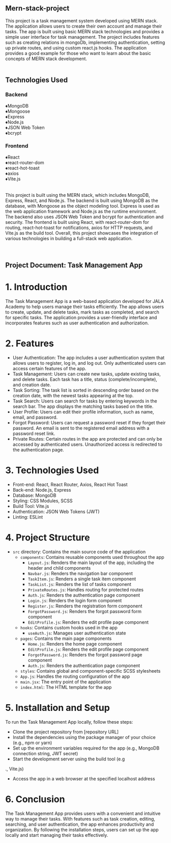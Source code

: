 ## Mern-stack-project

This project is a task management system developed using MERN stack. The application allows users to create their own account and manage their tasks. The app is built using basic MERN stack technologies and provides a simple user interface for task management. The project includes features such as creating relations in mongoDb, implementing authentication, setting up private routes, and using custom react.js hooks. The application provides a good example for those who want to learn about the basic concepts of MERN stack development.
<br><br>
## Technologies Used<br>
### Backend <br>
♦️MongoDB<br>
♦️Mongoose<br>
♦️Express<br>
♦️Node.js<br>
♦️JSON Web Token<br>
♦️bcrypt<br>
### Frontend<br>
♦️React<br>
♦️react-router-dom<br>
♦️react-hot-toast<br>
♦️axios<br>
♦️Vite.js<br><br><br>
This project is built using the MERN stack, which includes MongoDB, Express, React, and Node.js. The backend is built using MongoDB as the database, with Mongoose as the object modeling tool. Express is used as the web application framework and Node.js as the runtime environment. The backend also uses JSON Web Token and bcrypt for authentication and security. The frontend is built using React, with react-router-dom for routing, react-hot-toast for notifications, axios for HTTP requests, and Vite.js as the build tool. Overall, this project showcases the integration of various technologies in building a full-stack web application.
<br><br><br>

## Project Document: Task Management App

# 1. Introduction
   The Task Management App is a web-based application developed for JALA Academy to help users manage their tasks efficiently. The app allows users to create, update, and delete tasks, mark tasks as completed, and search for specific tasks. The application provides a user-friendly interface and incorporates features such as user authentication and authorization.

# 2. Features
   - User Authentication: The app includes a user authentication system that allows users to register, log in, and log out. Only authenticated users can access certain features of the app.
   - Task Management: Users can create new tasks, update existing tasks, and delete tasks. Each task has a title, status (complete/incomplete), and creation date.
   - Task Sorting: The task list is sorted in descending order based on the creation date, with the newest tasks appearing at the top.
   - Task Search: Users can search for tasks by entering keywords in the search bar. The app displays the matching tasks based on the title.
   - User Profile: Users can edit their profile information, such as name, email, and password.
   - Forgot Password: Users can request a password reset if they forget their password. An email is sent to the registered email address with a password reset link.
   - Private Routes: Certain routes in the app are protected and can only be accessed by authenticated users. Unauthorized access is redirected to the authentication page.

# 3. Technologies Used
   - Front-end: React, React Router, Axios, React Hot Toast
   - Back-end: Node.js, Express
   - Database: MongoDB
   - Styling: CSS Modules, SCSS
   - Build Tool: Vite.js
   - Authentication: JSON Web Tokens (JWT)
   - Linting: ESLint

# 4. Project Structure
   - `src` directory: Contains the main source code of the application
     - `components`: Contains reusable components used throughout the app
       - `Layout.js`: Renders the main layout of the app, including the header and child components
       - `Navbar.js`: Renders the navigation bar component
       - `TaskItem.js`: Renders a single task item component
       - `TaskList.js`: Renders the list of tasks component
       - `PrivateRoutes.js`: Handles routing for protected routes
       - `Auth.js`: Renders the authentication page component
       - `Login.js`: Renders the login form component
       - `Register.js`: Renders the registration form component
       - `ForgotPassword.js`: Renders the forgot password form component
       - `EditProfile.js`: Renders the edit profile page component
     - `hooks`: Contains custom hooks used in the app
       - `useAuth.js`: Manages user authentication state
     - `pages`: Contains the main page components
       - `Home.js`: Renders the home page component
       - `EditProfile.js`: Renders the edit profile page component
       - `ForgotPassword.js`: Renders the forgot password page component
       - `Auth.js`: Renders the authentication page component
     - `styles`: Contains global and component-specific SCSS stylesheets
     - `App.js`: Handles the routing configuration of the app
     - `main.jsx`: The entry point of the application
     - `index.html`: The HTML template for the app

# 5. Installation and Setup
   To run the Task Management App locally, follow these steps:
   - Clone the project repository from [repository URL]
   - Install the dependencies using the package manager of your choice (e.g., npm or yarn)
   - Set up the environment variables required for the app (e.g., MongoDB connection string, JWT secret)
   - Start the development server using the build tool (e.g

., Vite.js)
   - Access the app in a web browser at the specified localhost address

# 6. Conclusion
   The Task Management App provides users with a convenient and intuitive way to manage their tasks. With features such as task creation, editing, searching, and user authentication, the app enhances productivity and organization. By following the installation steps, users can set up the app locally and start managing their tasks effectively.
